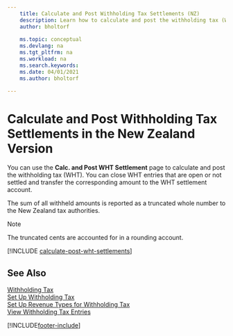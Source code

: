 ```yaml
---
    title: Calculate and Post Withholding Tax Settlements (NZ)
    description: Learn how to calculate and post the withholding tax (WHT) in the New Zealand version of Business Central.
    author: bholtorf
    
    ms.topic: conceptual
    ms.devlang: na
    ms.tgt_pltfrm: na
    ms.workload: na
    ms.search.keywords:
    ms.date: 04/01/2021
    ms.author: bholtorf

---
```

# Calculate and Post Withholding Tax Settlements in the New Zealand Version

You can use the **Calc. and Post WHT Settlement** page to calculate and post the withholding tax (WHT). You can close WHT entries that are open or not settled and transfer the corresponding amount to the WHT settlement account.  

The sum of all withheld amounts is reported as a truncated whole number to the New Zealand tax authorities.  

> [!NOTE]  
> The truncated cents are accounted for in a rounding account.  

[!INCLUDE [calculate-post-wht-settlements](../includes/AUNZ/calculate-post-wht-settlements.md)]

## See Also

[Withholding Tax](withholding-tax.md)   
[Set Up Withholding Tax](how-to-set-up-withholding-tax.md)   
[Set Up Revenue Types for Withholding Tax](how-to-set-up-revenue-types-for-withholding-tax.md)   
[View Withholding Tax Entries](how-to-view-withholding-tax-entries.md)


[!INCLUDE[footer-include](../../includes/footer-banner.md)]